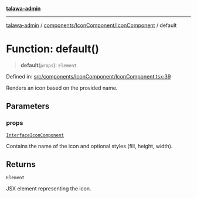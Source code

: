 [**talawa-admin**](../../../../README.md)

***

[talawa-admin](../../../../README.md) / [components/IconComponent/IconComponent](../README.md) / default

# Function: default()

> **default**(`props`): `Element`

Defined in: [src/components/IconComponent/IconComponent.tsx:39](https://github.com/gautam-divyanshu/talawa-admin/blob/334f0f7773e45df65600a1da08d00c41806347e4/src/components/IconComponent/IconComponent.tsx#L39)

Renders an icon based on the provided name.

## Parameters

### props

[`InterfaceIconComponent`](../interfaces/InterfaceIconComponent.md)

Contains the name of the icon and optional styles (fill, height, width).

## Returns

`Element`

JSX element representing the icon.
